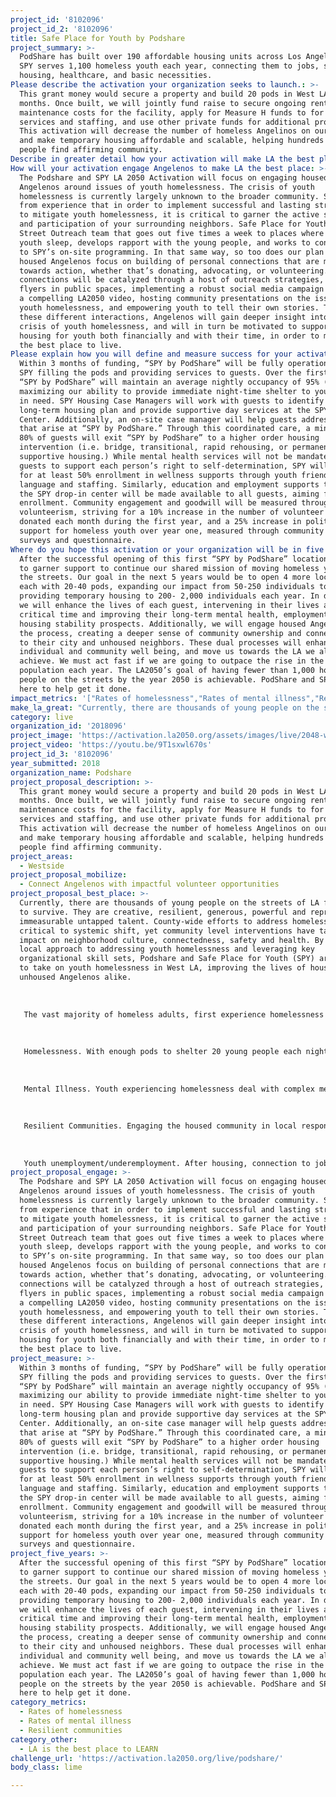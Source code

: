 ```yaml
---
project_id: '8102096'
project_id_2: '8102096'
title: Safe Place for Youth by Podshare
project_summary: >-
  PodShare has built over 190 affordable housing units across Los Angeles and
  SPY serves 1,100 homeless youth each year, connecting them to jobs, schools,
  housing, healthcare, and basic necessities.
Please describe the activation your organization seeks to launch.: >-
  This grant money would secure a property and build 20 pods in West LA within 6
  months. Once built, we will jointly fund raise to secure ongoing rent and
  maintenance costs for the facility, apply for Measure H funds to for basic
  services and staffing, and use other private funds for additional programming.
  This activation will decrease the number of homeless Angelinos on our streets
  and make temporary housing affordable and scalable, helping hundreds of young
  people find affirming community.
Describe in greater detail how your activation will make LA the best place?: "Currently, there are thousands of young people on the streets of LA fighting to survive. They are creative, resilient, generous, powerful and represent immeasurable untapped talent. County-wide efforts to address homelessness are critical to systemic shift, yet community level interventions have tangible impact on neighborhood culture, connectedness, safety and health. By taking a local approach to addressing youth homelessness and leveraging key organizational skill sets, Podshare and Safe Place for Youth (SPY) are poised to take on youth homelessness in West LA, improving the lives of housed and unhoused Angelenos alike.\r\n\r\nThe vast majority of homeless adults, first experience homelessness in their teens and early 20’s. If stabilized early, time spent on the streets can be brief and non-recurring. However, without intervention, today’s homeless youth go on to become tomorrow’s chronically homeless adults, with deeply exacerbated medical, mental health and emotional scars due to extended trauma of life on the streets. This activation seeks to break that pipeline to chronic homelessness by meaningfully engaging young people in safe, youth- friendly, easily- accessible temporary housing. In doing so, we will show impact along the following metrics:\r\n\r\nHomelessness. With enough pods to shelter 20 young people each night, “SPY by Podshare” will move 50-250 individuals off the streets each year. This provides immediate safety and respite while significantly decreasing the likelihood that those individuals will become chronically homeless adults, impacting ~1,600 to ~8,000 people by the year 2050.\r\n\r\nMental Illness. Youth experiencing homelessness deal with complex mental health concerns related to disconnection from family, histories of abuse and neglect, grief, isolation, and criminalization. Yet less than 6% of SPY youth report mental health concerns as a contributing factor to their homelessness. With onsite staffing and services available, guests will receive the care they need, preventing them from becoming part of the nearly 30% of chronically homeless adults with serious mental illness in LA County. \r\n\r\nResilient Communities. Engaging the housed community in local responses to homelessness allows for deeper social connectedness, greater feelings of community pride and ownership, and humanization and empathy-building for those living outside. We will measure community resilience year over year through the number of volunteers participating in our programs and pre and post questionnaires regarding measures of connectedness for both guests and volunteers.\r\n\r\nYouth unemployment/underemployment. After housing, connection to jobs is the most requested service from youth at SPY. With a strong track record of engaging hundreds of youth in employment programming each year, this activation will ensure that guests are provided ample opportunity to find meaningful work and are offered metro passes and bus tokens to increase work transit accessibility. \r\n"
How will your activation engage Angelenos to make LA the best place: >-
  The Podshare and SPY LA 2050 Activation will focus on engaging housed
  Angelenos around issues of youth homelessness. The crisis of youth
  homelessness is currently largely unknown to the broader community. SPY knows
  from experience that in order to implement successful and lasting strategies
  to mitigate youth homelessness, it is critical to garner the active support
  and participation of your surrounding neighbors. Safe Place for Youth has a
  Street Outreach team that goes out five times a week to places where homeless
  youth sleep, develops rapport with the young people, and works to connect them
  to SPY’s on-site programming. In that same way, so too does our plan to engage
  housed Angelenos focus on building of personal connections that are motivated
  towards action, whether that’s donating, advocating, or volunteering. These
  connections will be catalyzed through a host of outreach strategies, including
  flyers in public spaces, implementing a robust social media campaign including
  a compelling LA2050 video, hosting community presentations on the issue of
  youth homelessness, and empowering youth to tell their own stories. Through
  these different interactions, Angelenos will gain deeper insight into the
  crisis of youth homelessness, and will in turn be motivated to support crisis
  housing for youth both financially and with their time, in order to make LA
  the best place to live.
Please explain how you will define and measure success for your activation.: >-
  Within 3 months of funding, “SPY by PodShare” will be fully operational with
  SPY filling the pods and providing services to guests. Over the first 2 years,
  “SPY by PodShare” will maintain an average nightly occupancy of 95% (19 pods)
  maximizing our ability to provide immediate night-time shelter to young people
  in need. SPY Housing Case Managers will work with guests to identify their
  long-term housing plan and provide supportive day services at the SPY Drop-In
  Center. Additionally, an on-site case manager will help guests address needs
  that arise at “SPY by PodShare.” Through this coordinated care, a minimum of
  80% of guests will exit “SPY by PodShare” to a higher order housing
  intervention (i.e. bridge, transitional, rapid rehousing, or permanent
  supportive housing.) While mental health services will not be mandated for
  guests to support each person’s right to self-determination, SPY will strive
  for at least 50% enrollment in wellness supports through youth friendly
  language and staffing. Similarly, education and employment supports through
  the SPY drop-in center will be made available to all guests, aiming for 65%
  enrollment. Community engagement and goodwill will be measured through
  volunteerism, striving for a 10% increase in the number of volunteer hours
  donated each month during the first year, and a 25% increase in political
  support for homeless youth over year one, measured through community feedback
  surveys and questionnaire.
Where do you hope this activation or your organization will be in five years?: >-
  After the successful opening of this first “SPY by PodShare” location, we hope
  to garner support to continue our shared mission of moving homeless youth off
  the streets. Our goal in the next 5 years would be to open 4 more locations,
  each with 20-40 pods, expanding our impact from 50-250 individuals to
  providing temporary housing to 200- 2,000 individuals each year. In doing so,
  we will enhance the lives of each guest, intervening in their lives at a
  critical time and improving their long-term mental health, employment, and
  housing stability prospects. Additionally, we will engage housed Angelenos in
  the process, creating a deeper sense of community ownership and connectedness
  to their city and unhoused neighbors. These dual processes will enhance
  individual and community well being, and move us towards the LA we all want to
  achieve. We must act fast if we are going to outpace the rise in the homeless
  population each year. The LA2050’s goal of having fewer than 1,000 homeless
  people on the streets by the year 2050 is achievable. PodShare and SPY are
  here to help get it done. 
impact_metrics: '["Rates of homelessness","Rates of mental illness","Resilient communities"]'
make_la_great: "Currently, there are thousands of young people on the streets of LA fighting to survive. They are creative, resilient, generous, powerful and represent immeasurable untapped talent. County-wide efforts to address homelessness are critical to systemic shift, yet community level interventions have tangible impact on neighborhood culture, connectedness, safety and health. By taking a local approach to addressing youth homelessness and leveraging key organizational skill sets, Podshare and Safe Place for Youth (SPY) are poised to take on youth homelessness in West LA, improving the lives of housed and unhoused Angelenos alike.\r\n \r\n \r\n \r\n The vast majority of homeless adults, first experience homelessness in their teens and early 20’s. If stabilized early, time spent on the streets can be brief and non-recurring. However, without intervention, today’s homeless youth go on to become tomorrow’s chronically homeless adults, with deeply exacerbated medical, mental health and emotional scars due to extended trauma of life on the streets. This activation seeks to break that pipeline to chronic homelessness by meaningfully engaging young people in safe, youth- friendly, easily- accessible temporary housing. In doing so, we will show impact along the following metrics:\r\n \r\n \r\n \r\n Homelessness. With enough pods to shelter 20 young people each night, “SPY by Podshare” will move 50-250 individuals off the streets each year. This provides immediate safety and respite while significantly decreasing the likelihood that those individuals will become chronically homeless adults, impacting ~1,600 to ~8,000 people by the year 2050.\r\n \r\n \r\n \r\n Mental Illness. Youth experiencing homelessness deal with complex mental health concerns related to disconnection from family, histories of abuse and neglect, grief, isolation, and criminalization. Yet less than 6% of SPY youth report mental health concerns as a contributing factor to their homelessness. With onsite staffing and services available, guests will receive the care they need, preventing them from becoming part of the nearly 30% of chronically homeless adults with serious mental illness in LA County. \r\n \r\n \r\n \r\n Resilient Communities. Engaging the housed community in local responses to homelessness allows for deeper social connectedness, greater feelings of community pride and ownership, and humanization and empathy-building for those living outside. We will measure community resilience year over year through the number of volunteers participating in our programs and pre and post questionnaires regarding measures of connectedness for both guests and volunteers.\r\n \r\n \r\n \r\n Youth unemployment/underemployment. After housing, connection to jobs is the most requested service from youth at SPY. With a strong track record of engaging hundreds of youth in employment programming each year, this activation will ensure that guests are provided ample opportunity to find meaningful work and are offered metro passes and bus tokens to increase work transit accessibility."
category: live
organization_id: '2018096'
project_image: 'https://activation.la2050.org/assets/images/live/2048-wide/podshare.jpg'
project_video: 'https://youtu.be/9T1sxwl670s'
project_id_3: '8102096'
year_submitted: 2018
organization_name: Podshare
project_proposal_description: >-
  This grant money would secure a property and build 20 pods in West LA within 6
  months. Once built, we will jointly fund raise to secure ongoing rent and
  maintenance costs for the facility, apply for Measure H funds to for basic
  services and staffing, and use other private funds for additional programming.
  This activation will decrease the number of homeless Angelinos on our streets
  and make temporary housing affordable and scalable, helping hundreds of young
  people find affirming community.
project_areas:
  - Westside
project_proposal_mobilize:
  - Connect Angelenos with impactful volunteer opportunities
project_proposal_best_place: >-
  Currently, there are thousands of young people on the streets of LA fighting
  to survive. They are creative, resilient, generous, powerful and represent
  immeasurable untapped talent. County-wide efforts to address homelessness are
  critical to systemic shift, yet community level interventions have tangible
  impact on neighborhood culture, connectedness, safety and health. By taking a
  local approach to addressing youth homelessness and leveraging key
  organizational skill sets, Podshare and Safe Place for Youth (SPY) are poised
  to take on youth homelessness in West LA, improving the lives of housed and
  unhoused Angelenos alike.
   
   
   
   The vast majority of homeless adults, first experience homelessness in their teens and early 20’s. If stabilized early, time spent on the streets can be brief and non-recurring. However, without intervention, today’s homeless youth go on to become tomorrow’s chronically homeless adults, with deeply exacerbated medical, mental health and emotional scars due to extended trauma of life on the streets. This activation seeks to break that pipeline to chronic homelessness by meaningfully engaging young people in safe, youth- friendly, easily- accessible temporary housing. In doing so, we will show impact along the following metrics:
   
   
   
   Homelessness. With enough pods to shelter 20 young people each night, “SPY by Podshare” will move 50-250 individuals off the streets each year. This provides immediate safety and respite while significantly decreasing the likelihood that those individuals will become chronically homeless adults, impacting ~1,600 to ~8,000 people by the year 2050.
   
   
   
   Mental Illness. Youth experiencing homelessness deal with complex mental health concerns related to disconnection from family, histories of abuse and neglect, grief, isolation, and criminalization. Yet less than 6% of SPY youth report mental health concerns as a contributing factor to their homelessness. With onsite staffing and services available, guests will receive the care they need, preventing them from becoming part of the nearly 30% of chronically homeless adults with serious mental illness in LA County. 
   
   
   
   Resilient Communities. Engaging the housed community in local responses to homelessness allows for deeper social connectedness, greater feelings of community pride and ownership, and humanization and empathy-building for those living outside. We will measure community resilience year over year through the number of volunteers participating in our programs and pre and post questionnaires regarding measures of connectedness for both guests and volunteers.
   
   
   
   Youth unemployment/underemployment. After housing, connection to jobs is the most requested service from youth at SPY. With a strong track record of engaging hundreds of youth in employment programming each year, this activation will ensure that guests are provided ample opportunity to find meaningful work and are offered metro passes and bus tokens to increase work transit accessibility.
project_proposal_engage: >-
  The Podshare and SPY LA 2050 Activation will focus on engaging housed
  Angelenos around issues of youth homelessness. The crisis of youth
  homelessness is currently largely unknown to the broader community. SPY knows
  from experience that in order to implement successful and lasting strategies
  to mitigate youth homelessness, it is critical to garner the active support
  and participation of your surrounding neighbors. Safe Place for Youth has a
  Street Outreach team that goes out five times a week to places where homeless
  youth sleep, develops rapport with the young people, and works to connect them
  to SPY’s on-site programming. In that same way, so too does our plan to engage
  housed Angelenos focus on building of personal connections that are motivated
  towards action, whether that’s donating, advocating, or volunteering. These
  connections will be catalyzed through a host of outreach strategies, including
  flyers in public spaces, implementing a robust social media campaign including
  a compelling LA2050 video, hosting community presentations on the issue of
  youth homelessness, and empowering youth to tell their own stories. Through
  these different interactions, Angelenos will gain deeper insight into the
  crisis of youth homelessness, and will in turn be motivated to support crisis
  housing for youth both financially and with their time, in order to make LA
  the best place to live.
project_measure: >-
  Within 3 months of funding, “SPY by PodShare” will be fully operational with
  SPY filling the pods and providing services to guests. Over the first 2 years,
  “SPY by PodShare” will maintain an average nightly occupancy of 95% (19 pods)
  maximizing our ability to provide immediate night-time shelter to young people
  in need. SPY Housing Case Managers will work with guests to identify their
  long-term housing plan and provide supportive day services at the SPY Drop-In
  Center. Additionally, an on-site case manager will help guests address needs
  that arise at “SPY by PodShare.” Through this coordinated care, a minimum of
  80% of guests will exit “SPY by PodShare” to a higher order housing
  intervention (i.e. bridge, transitional, rapid rehousing, or permanent
  supportive housing.) While mental health services will not be mandated for
  guests to support each person’s right to self-determination, SPY will strive
  for at least 50% enrollment in wellness supports through youth friendly
  language and staffing. Similarly, education and employment supports through
  the SPY drop-in center will be made available to all guests, aiming for 65%
  enrollment. Community engagement and goodwill will be measured through
  volunteerism, striving for a 10% increase in the number of volunteer hours
  donated each month during the first year, and a 25% increase in political
  support for homeless youth over year one, measured through community feedback
  surveys and questionnaire.
project_five_years: >-
  After the successful opening of this first “SPY by PodShare” location, we hope
  to garner support to continue our shared mission of moving homeless youth off
  the streets. Our goal in the next 5 years would be to open 4 more locations,
  each with 20-40 pods, expanding our impact from 50-250 individuals to
  providing temporary housing to 200- 2,000 individuals each year. In doing so,
  we will enhance the lives of each guest, intervening in their lives at a
  critical time and improving their long-term mental health, employment, and
  housing stability prospects. Additionally, we will engage housed Angelenos in
  the process, creating a deeper sense of community ownership and connectedness
  to their city and unhoused neighbors. These dual processes will enhance
  individual and community well being, and move us towards the LA we all want to
  achieve. We must act fast if we are going to outpace the rise in the homeless
  population each year. The LA2050’s goal of having fewer than 1,000 homeless
  people on the streets by the year 2050 is achievable. PodShare and SPY are
  here to help get it done.
category_metrics:
  - Rates of homelessness
  - Rates of mental illness
  - Resilient communities
category_other:
  - LA is the best place to LEARN
challenge_url: 'https://activation.la2050.org/live/podshare/'
body_class: lime

---
```

